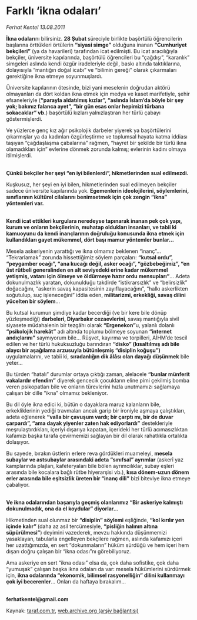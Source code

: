 # Farklı ‘ikna odaları’

*Ferhat Kentel 13.08.2011*

<div class="yazi"><p><b>İkna odaları</b>nı bilirsiniz. <b>28 Şubat </b>süreciyle birlikte başörtülü öğrencilerin başlarına örttükleri örtülerin <b>“siyasi simge”</b> olduğuna inanan <b>“Cumhuriyet bekçileri”</b> (ya da havarileri) tarafından icat edilmişti. Bu icat aracılığıyla bekçiler, üniversite kapılarında, başörtülü öğrencileri bu “çağdışı”, “karanlık” simgeleri aslında kendi özgür iradeleriyle değil, baskı altında taktıklarına, dolayısıyla “mantığın doğal icabı” ve “bilimin gereği” olarak çıkarmaları gerektiğine ikna etmeye soyunmuşlardı.</p>
<p>Üniversite kapılarının ötesinde, bizi yani meselenin doğrudan aktörü olmayanları da dört koldan ikna etmek için medya ve kaset marifetiyle, şehir efsaneleriyle (<b>“parayla aldatılmış kızlar”, “aslında İslam’da böyle bir şey yok; bakınız falanca ayet”, “bir gün esas onlar hepimizi türbana sokacaklar” vb.</b>) başörtülü kızları yalnızlaştıran her türlü çabayı göstermişlerdi.</p>
<p>Ve yüzlerce genç kız ağır psikolojik darbeler yiyerek ya başörtülerini çıkarmışlar ya da kadınları özgürleştirme ve toplumsal hayata katma iddiası taşıyan “çağdaşlaşma çabalarına” rağmen, “hayret bir şekilde bir türlü ikna olamadıkları için” evlerine dönmek zorunda kalmış; evlerinin kadını olmaya itilmişlerdi. </p>
<p><b><br/>Çünkü bekçiler her şeyi “en iyi bilenlerdi”, hikmetlerinden sual edilmezdi.</b></p>
<p>Kuşkusuz, her şeyi en iyi bilen, hikmetlerinden sual edilmeyen bekçiler sadece üniversite kapılarında yok. <b>Egemenlerin ideolojilerini, söylemlerini, sınıflarının kültürel cilalarını benimsetmek için çok zengin “ikna” yöntemleri var.</b></p>
<p><b><br/>Kendi icat ettikleri kurgulara neredeyse tapınarak inanan pek çok yapı, kurum ve onların bekçilerinin, muhatap oldukları insanları, ve tabii ki kamuoyunu da kendi inançlarının doğruluğu konusunda ikna etmek için kullandıkları gayet mükemmel, dört başı mamur yöntemler bunlar...</b></p>
<p>Mesela askeriyenin yarattığı ve ikna olmamız beklenen “inanç”... “Tekrarlamak” zorunda hissettiğimiz söylem parçaları: <b>“kutsal ordu”, “peygamber ocağı”, “ana kucağı değil, asker ocağı”, “gözbebeğimiz”, “en üst rütbeli generalinden en alt seviyedeki erine kadar mükemmel yetişmiş, vatanı için ölmeye ve öldürmeye hazır ordu mensupları”</b>... Adeta dokunulmazlık yaratan, dokunulduğu takdirde “istikrarsızlık” ve “belirsizlik” doğacağını, “askerin savaş kapasitesinin zayıflayacağını”, “halkı askerlikten soğutulup, suç işleneceğini” iddia eden, <b>militarizmi, erkekliği, savaş dilini yücelten bir söylem</b>...</p>
<p>Bu kutsal kurumun şimdiye kadar becerdiği (ve bir kere bile dönüp yüzleşmediği) <b>darbeleri, Diyarbakır cezaevlerini</b>, savaş mantığıyla sivil siyasete müdahalenin bir tezgâhı olarak <b>“Ergenekon”</b>u, yalanlı dolanlı <b>“psikolojik harekât”</b> adı altında toplumu bölmeye soyunan <b>“internet andıçlarını”</b> saymıyorum bile... Rüşvet, kayırma ve torpilleri, AİHM’de tescil edilen ve her türlü hukuksuzluğu barındıran <b>“disko” (kısaltılmış adı bile alaycı bir aşağılama arzusuyla bütünleşmiş “disiplin koğuşu”)</b> uygulamalarını, ve tabii ki, <b>sıradanlığın dik âlâsı olan dayağı düşünmek</b> bile yeter...</p>
<p>Bu türden “hatalı” durumlar ortaya çıktığı zaman, alelacele <b>“bunlar münferit vakalardır efendim”</b> diyerek gencecik çocukların eline pimi çekilmiş bomba veren psikopatları bile ve onların türevlerini hızla unutmamızı sağlamaya çalışan bir dille “ikna” olmamız bekleniyor. </p>
<p>Bu dil öyle ikna edici ki, bütün o dayaklara maruz kalanların bile, erkekliklerinin yediği travmaları ancak garip bir ironiyle aşmaya çalıştıkları, adeta eğlenerek <b>“valla bir çavuşum vardı; bir çarptı mı, bir de duvar çarpardı”, “ama dayak yiyenler zaten hak ediyorlardı”</b> destekleriyle meşrulaştırdıkları, içeriyi dışarıya kapatan, içerideki her türlü acımasızlıktan kafamızı başka tarafa çevirmemizi sağlayan bir dil olarak rahatlıkla ortalıkta dolaşıyor.</p>
<p>Bu sayede, bırakın üstlerin erlere reva gördükleri muameleyi, <b>mesela subaylar ve astsubaylar arasındaki adeta “sınıfsal” ayrımlar</b> (askerî yaz kamplarında plajları, kafeteryaları bile bölen ayrımcılıklar, subay eşleri arasında bile kocalara bağlı rütbe hiyerarşisi vb.), <b>kısa dönem-uzun dönem erler arasında bile eşitsizlik üreten bir “inanç dili”</b> bizi biteviye ikna etmeye çabalıyor. </p>
<p><b><br/>Ve ikna odalarından başarıyla geçmiş olanlarımız “Bir askeriye kalmıştı dokunulmadık, ona da el koydular” diyorlar...</b></p>
<p>Hikmetinden sual olunmaz bir <b>“disiplin” söylemi</b> eşliğinde, <b>“kol kırılır yen içinde kalır” </b>(daha az asil tercümesiyle, <b>“pisliğin halının altına süpürülmesi”</b>) deyimini vazederek, mevzu hakkında düşünmemizi yasaklayan, tabularla engelleyen bekçilere rağmen, aslında kafamızı içeri her uzattığımızda, en sert “dokunmaların” hüküm sürdüğü ve hem içeri hem dışarı doğru çalışan bir “ikna odası”nı görebiliyoruz. </p>
<p>Ama askeriye en sert “ikna odası” olsa da, çok daha sofistike, çok daha “yumuşak” çalışan başka ikna odaları da var: mesela hükümlerini sürdürmek için, <b>ikna odalarında “ekonomik, bilimsel rasyonelliğin” dilini kullanmayı çok iyi becerenler</b>... Onları da haftaya bırakalım...</p>
<p><b><br/>ferhatkentel@gmail.com</b></p>
</div>

Kaynak: [taraf.com.tr](http://www.taraf.com.tr/ferhat-kentel/makale-farkli-ikna-odalari.htm), [web.archive.org (arşiv bağlantısı)](http://web.archive.org/web/20130913122143/http://www.taraf.com.tr/ferhat-kentel/makale-farkli-ikna-odalari.htm)
